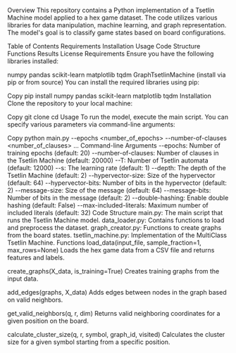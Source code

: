 Overview
This repository contains a Python implementation of a Tsetlin Machine model applied to a hex game dataset. The code utilizes various libraries for data manipulation, machine learning, and graph representation. The model's goal is to classify game states based on board configurations.

Table of Contents
Requirements
Installation
Usage
Code Structure
Functions
Results
License
Requirements
Ensure you have the following libraries installed:

numpy
pandas
scikit-learn
matplotlib
tqdm
GraphTsetlinMachine (install via pip or from source)
You can install the required libraries using pip:

Copy
pip install numpy pandas scikit-learn matplotlib tqdm
Installation
Clone the repository to your local machine:

Copy
git clone <repository-url>
cd <repository-directory>
Usage
To run the model, execute the main script. You can specify various parameters via command-line arguments:

Copy
python main.py --epochs <number_of_epochs> --number-of-clauses <number_of_clauses> ...
Command-line Arguments
--epochs: Number of training epochs (default: 20)
--number-of-clauses: Number of clauses in the Tsetlin Machine (default: 20000)
--T: Number of Tsetlin automata (default: 12000)
--s: The learning rate (default: 1)
--depth: The depth of the Tsetlin Machine (default: 2)
--hypervector-size: Size of the hypervector (default: 64)
--hypervector-bits: Number of bits in the hypervector (default: 2)
--message-size: Size of the message (default: 64)
--message-bits: Number of bits in the message (default: 2)
--double-hashing: Enable double hashing (default: False)
--max-included-literals: Maximum number of included literals (default: 32)
Code Structure
main.py: The main script that runs the Tsetlin Machine model.
data_loader.py: Contains functions to load and preprocess the dataset.
graph_creator.py: Functions to create graphs from the board states.
tsetlin_machine.py: Implementation of the MultiClass Tsetlin Machine.
Functions
load_data(input_file, sample_fraction=1, max_rows=None)
Loads the hex game data from a CSV file and returns features and labels.

create_graphs(X_data, is_training=True)
Creates training graphs from the input data.

add_edges(graphs, X_data)
Adds edges between nodes in the graph based on valid neighbors.

get_valid_neighbors(q, r, dim)
Returns valid neighboring coordinates for a given position on the board.

calculate_cluster_size(q, r, symbol, graph_id, visited)
Calculates the cluster size for a given symbol starting from a specific position.
